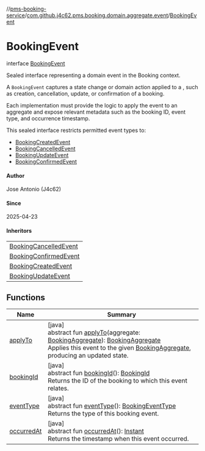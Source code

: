 //[pms-booking-service](../../../index.md)/[com.github.j4c62.pms.booking.domain.aggregate.event](../index.md)/[BookingEvent](index.md)

# BookingEvent

interface [BookingEvent](index.md)

Sealed interface representing a domain event in the Booking context. 

A `BookingEvent` captures a state change or domain action applied to a , such as creation, cancellation, update, or confirmation of a booking. 

Each implementation must provide the logic to apply the event to an aggregate and expose relevant metadata such as the booking ID, event type, and occurrence timestamp. 

This sealed interface restricts permitted event types to: 

- 
   [BookingCreatedEvent](../-booking-created-event/index.md)
- 
   [BookingCancelledEvent](../-booking-cancelled-event/index.md)
- 
   [BookingUpdateEvent](../-booking-update-event/index.md)
- 
   [BookingConfirmedEvent](../-booking-confirmed-event/index.md)

#### Author

Jose Antonio (J4c62)

#### Since

2025-04-23

#### Inheritors

| |
|---|
| [BookingCancelledEvent](../-booking-cancelled-event/index.md) |
| [BookingConfirmedEvent](../-booking-confirmed-event/index.md) |
| [BookingCreatedEvent](../-booking-created-event/index.md) |
| [BookingUpdateEvent](../-booking-update-event/index.md) |

## Functions

| Name | Summary |
|---|---|
| [applyTo](apply-to.md) | [java]<br>abstract fun [applyTo](apply-to.md)(aggregate: [BookingAggregate](../../com.github.j4c62.pms.booking.domain.aggregate/-booking-aggregate/index.md)): [BookingAggregate](../../com.github.j4c62.pms.booking.domain.aggregate/-booking-aggregate/index.md)<br>Applies this event to the given [BookingAggregate](../../com.github.j4c62.pms.booking.domain.aggregate/-booking-aggregate/index.md), producing an updated state. |
| [bookingId](booking-id.md) | [java]<br>abstract fun [bookingId](booking-id.md)(): [BookingId](../../com.github.j4c62.pms.booking.domain.aggregate.vo/-booking-id/index.md)<br>Returns the ID of the booking to which this event relates. |
| [eventType](event-type.md) | [java]<br>abstract fun [eventType](event-type.md)(): [BookingEventType](../../com.github.j4c62.pms.booking.domain.aggregate.vo/-booking-event-type/index.md)<br>Returns the type of this booking event. |
| [occurredAt](occurred-at.md) | [java]<br>abstract fun [occurredAt](occurred-at.md)(): [Instant](https://docs.oracle.com/en/java/javase/23/docs/api/java.base/java/time/Instant.html)<br>Returns the timestamp when this event occurred. |